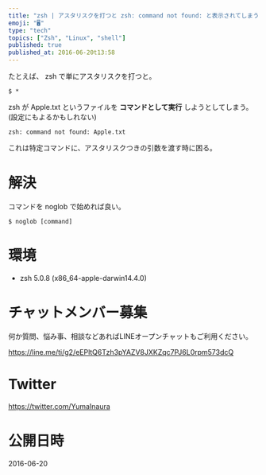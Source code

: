 ```yaml
---
title: "zsh | アスタリスクを打つと zsh: command not found: と表示されてしまう時は noglob"
emoji: "🖥"
type: "tech"
topics: ["Zsh", "Linux", "shell"]
published: true
published_at: 2016-06-20t13:58
---
```


たとえば、 zsh で単にアスタリスクを打つと。

`$ *`

zsh が Apple.txt というファイルを **コマンドとして実行** しようとしてしまう。
(設定にもよるかもしれない)

`zsh: command not found: Apple.txt`


これは特定コマンドに、アスタリスクつきの引数を渡す時に困る。

# 解決

コマンドを noglob で始めれば良い。

`$ noglob [command]`

# 環境

- zsh 5.0.8 (x86_64-apple-darwin14.4.0)








<!-- Update From Qiita API -->

# チャットメンバー募集


何か質問、悩み事、相談などあればLINEオープンチャットもご利用ください。

https://line.me/ti/g2/eEPltQ6Tzh3pYAZV8JXKZqc7PJ6L0rpm573dcQ





# Twitter


https://twitter.com/YumaInaura


<!-- Update From Qiita API -->



# 公開日時

2016-06-20
